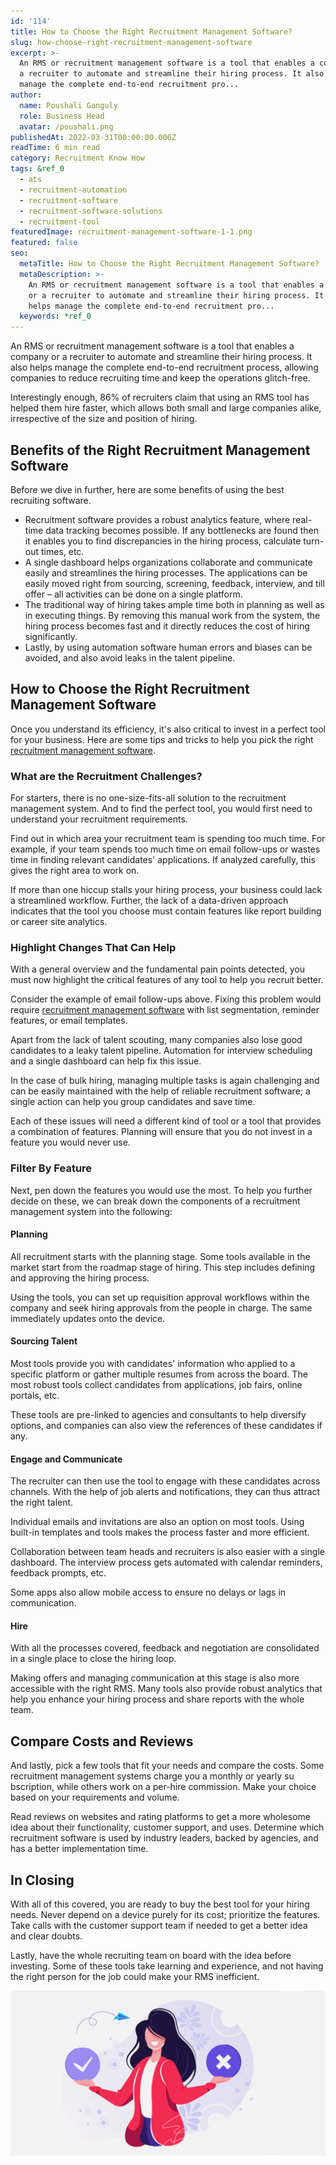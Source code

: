 ```yaml
---
id: '114'
title: How to Choose the Right Recruitment Management Software?
slug: how-choose-right-recruitment-management-software
excerpt: >-
  An RMS or recruitment management software is a tool that enables a company or
  a recruiter to automate and streamline their hiring process. It also helps
  manage the complete end-to-end recruitment pro...
author:
  name: Poushali Ganguly
  role: Business Head
  avatar: /poushali.png
publishedAt: 2022-03-31T00:00:00.000Z
readTime: 6 min read
category: Recruitment Know How
tags: &ref_0
  - ats
  - recruitment-automation
  - recruitment-software
  - recruitment-software-solutions
  - recruitment-tool
featuredImage: recruitment-management-software-1-1.png
featured: false
seo:
  metaTitle: How to Choose the Right Recruitment Management Software?
  metaDescription: >-
    An RMS or recruitment management software is a tool that enables a company
    or a recruiter to automate and streamline their hiring process. It also
    helps manage the complete end-to-end recruitment pro...
  keywords: *ref_0
---
```


An RMS or recruitment management software is a tool that enables a company or a recruiter to automate and streamline their hiring process. It also helps manage the complete end-to-end recruitment process, allowing companies to reduce recruiting time and keep the operations glitch-free. 

Interestingly enough, 86% of recruiters claim that using an RMS tool has helped them hire faster, which allows both small and large companies alike, irrespective of the size and position of hiring. 

<!--more-->

## Benefits of the Right Recruitment Management Software

Before we dive in further, here are some benefits of using the best recruiting software.

- Recruitment software provides a robust analytics feature, where real-time data tracking becomes possible. If any bottlenecks are found then it enables you to find discrepancies in the hiring process, calculate turn-out times, etc.
- A single dashboard helps organizations collaborate and communicate easily and streamlines the hiring processes. The applications can be easily moved right from sourcing, screening, feedback, interview, and till offer – all activities can be done on a single platform. 
- The traditional way of hiring takes ample time both in planning as well as in executing things. By removing this manual work from the system, the hiring process becomes fast and it directly reduces the cost of hiring significantly.
- Lastly, by using automation software human errors and biases can be avoided, and also avoid leaks in the talent pipeline. 

## How to Choose the Right Recruitment Management Software

Once you understand its efficiency, it's also critical to invest in a perfect tool for your business. Here are some tips and tricks to help you pick the right [recruitment management software](https://www.thetalentpool.ai/cloud-recruitment-software). 

### What are the Recruitment Challenges? 

For starters, there is no one-size-fits-all solution to the recruitment management system. And to find the perfect tool, you would first need to understand your recruitment requirements.

Find out in which area your recruitment team is spending too much time. For example, if your team spends too much time on email follow-ups or wastes time in finding relevant candidates' applications. If analyzed carefully, this gives the right area to work on.

If more than one hiccup stalls your hiring process, your business could lack a streamlined workflow. Further, the lack of a data-driven approach indicates that the tool you choose must contain features like report building or career site analytics. 

### Highlight Changes That Can Help

With a general overview and the fundamental pain points detected, you must now highlight the critical features of any tool to help you recruit better.

Consider the example of email follow-ups above. Fixing this problem would require [recruitment management software](https://www.thetalentpool.ai/blogs/remote-working-collaboration-tools) with list segmentation, reminder features, or email templates. 

Apart from the lack of talent scouting, many companies also lose good candidates to a leaky talent pipeline. Automation for interview scheduling and a single dashboard can help fix this issue. 

In the case of bulk hiring, managing multiple tasks is again challenging and can be easily maintained with the help of reliable recruitment software; a single action can help you group candidates and save time.

Each of these issues will need a different kind of tool or a tool that provides a combination of features. Planning will ensure that you do not invest in a feature you would never use.  

### Filter By Feature 

Next, pen down the features you would use the most. To help you further decide on these, we can break down the components of a recruitment management system into the following:

#### **Planning**

All recruitment starts with the planning stage. Some tools available in the market start from the roadmap stage of hiring. This step includes defining and approving the hiring process.

Using the tools, you can set up requisition approval workflows within the company and seek hiring approvals from the people in charge. The same immediately updates onto the device. 

#### Sourcing Talent

Most tools provide you with candidates' information who applied to a specific platform or gather multiple resumes from across the board. The most robust tools collect candidates from applications, job fairs, online portals, etc. 

These tools are pre-linked to agencies and consultants to help diversify options, and companies can also view the references of these candidates if any. 

#### **Engage and Communicate** 

The recruiter can then use the tool to engage with these candidates across channels. With the help of job alerts and notifications, they can thus attract the right talent. 

Individual emails and invitations are also an option on most tools. Using built-in templates and tools makes the process faster and more efficient. 

Collaboration between team heads and recruiters is also easier with a single dashboard. The interview process gets automated with calendar reminders, feedback prompts, etc.

Some apps also allow mobile access to ensure no delays or lags in communication. 

#### **Hire** 

With all the processes covered, feedback and negotiation are consolidated in a single place to close the hiring loop.

Making offers and managing communication at this stage is also more accessible with the right RMS. Many tools also provide robust analytics that help you enhance your hiring process and share reports with the whole team.

## Compare Costs and Reviews 

And lastly, pick a few tools that fit your needs and compare the costs. Some recruitment management systems charge you a monthly or yearly su bscription, while others work on a per-hire commission. Make your choice based on your requirements and volume.

Read reviews on websites and rating platforms to get a more wholesome idea about their functionality, customer support, and uses. Determine which recruitment software is used by industry leaders, backed by agencies, and has a better implementation time.

## In Closing

With all of this covered, you are ready to buy the best tool for your hiring needs. Never depend on a device purely for its cost; prioritize the features. Take calls with the customer support team if needed to get a better idea and clear doubts. 

Lastly, have the whole recruiting team on board with the idea before investing. Some of these tools take learning and experience, and not having the right person for the job could make your RMS inefficient. 

![recruitment-management-software](images/recruitment-management-software-1-1-1024x537.png)
